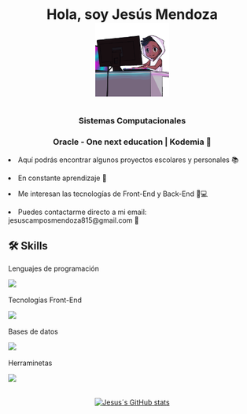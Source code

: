 <h1 align="center">Hola, soy Jesús Mendoza
<br>
<img align="center" width="150" heigth="150" src="robot-hello.gif"> 
<h1>

<h3 align="center"> Sistemas Computacionales </h3>
<h3 align="center"> Oracle - One next education <strong>|</strong> Kodemia 🧡 </h3>
<p> <li> Aquí podrás encontrar algunos proyectos escolares y personales 📚<p>
<p> <li> En constante aprendizaje 🚀<p>
<p> <li> Me interesan las tecnologías de Front-End y Back-End 🎨💻<p>
<p> <li> Puedes contactarme directo a mi email: jesuscamposmendoza815@gmail.com 💌 <p>


## 🛠 Skills

<p> Lenguajes de programación </p>
<a href="https://skillicons.dev">
    <img src="https://skillicons.dev/icons?i=js,java" />
</a>

<p> Tecnologías Front-End </p>
<a href="https://skillicons.dev">
    <img src="https://skillicons.dev/icons?i=html,css,sass,bootstrap" />
</a>

<p> Bases de datos </p>
<a href="https://skillicons.dev">
    <img src="https://skillicons.dev/icons?i=mysql" />
</a>

<p> Herraminetas </p>
<a href="https://skillicons.dev">
    <img src="https://skillicons.dev/icons?i=git,github" />
</a>

##

<div align="center">

[![Jesus´s GitHub stats](https://github-readme-stats.vercel.app/api?username=jesusmendoza815&theme=radical&show_icons=true)](https://github.com/anuraghazra/github-readme-stats)

</div>
